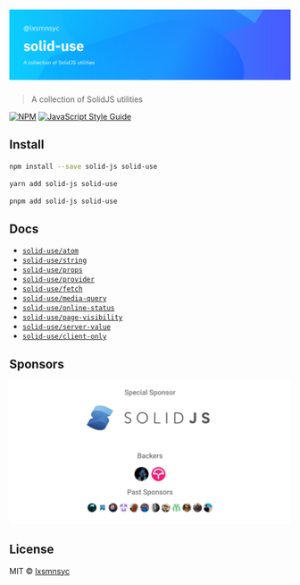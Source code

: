 # ![solid-use](https://github.com/LXSMNSYC/solid-use/raw/main/images/banner.png)

> A collection of SolidJS utilities

[![NPM](https://img.shields.io/npm/v/solid-use.svg)](https://www.npmjs.com/package/solid-use) [![JavaScript Style Guide](https://badgen.net/badge/code%20style/airbnb/ff5a5f?icon=airbnb)](https://github.com/airbnb/javascript)

## Install

```bash
npm install --save solid-js solid-use
```

```bash
yarn add solid-js solid-use
```

```bash
pnpm add solid-js solid-use
```

## Docs

- [`solid-use/atom`](https://github.com/lxsmnsyc/solid-use/tree/main/docs/atom.md)
- [`solid-use/string`](https://github.com/lxsmnsyc/solid-use/tree/main/docs/string.md)
- [`solid-use/props`](https://github.com/lxsmnsyc/solid-use/tree/main/docs/props.md)
- [`solid-use/provider`](https://github.com/lxsmnsyc/solid-use/tree/main/docs/provider.md)
- [`solid-use/fetch`](https://github.com/lxsmnsyc/solid-use/tree/main/docs/fetch.md)
- [`solid-use/media-query`](https://github.com/lxsmnsyc/solid-use/tree/main/docs/media-query.md)
- [`solid-use/online-status`](https://github.com/lxsmnsyc/solid-use/tree/main/docs/online-status.md)
- [`solid-use/page-visibility`](https://github.com/lxsmnsyc/solid-use/tree/main/docs/page-visibility.md)
- [`solid-use/server-value`](https://github.com/lxsmnsyc/solid-use/tree/main/docs/server-value.md)
- [`solid-use/client-only`](https://github.com/lxsmnsyc/solid-use/tree/main/docs/client-only.md)

## Sponsors

![Sponsors](https://github.com/lxsmnsyc/sponsors/blob/main/sponsors.svg?raw=true)

## License

MIT © [lxsmnsyc](https://github.com/lxsmnsyc)
